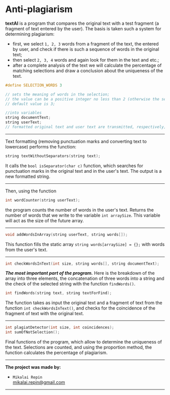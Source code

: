 # Anti-plagiarism
<b>textAI</b> is a program that compares the original text with a test fragment (a fragment of text entered by the user). The basis is taken such a system for determining plagiarism: 
<ul>
    <li>first, we select <code>1, 2, 3</code> words from a fragment of the text, the entered by user, and check if there is such a sequence of words in the original text;</li>
    <li>then select <code>2, 3, 4</code> words and again look for them in the text and etc.;</li>
    <li>after a complete analysis of the text we will calculate the percentage of matching selections and draw a conclusion about the uniqueness of the text.</li>
</ul>

```c++
#define SELECTION_WORDS 3

// sets the meaning of words in the selection;
// the value can be a positive integer no less than 2 (otherwise the selection is meaningless);
// default value is 3;
```

```c++
//into variables
string documentText;
string userText;
// formatted original text and user text are transmitted, respectively;
```
<hr>
Text formatting (removing punctuation marks and converting text to lowercase) performs the function:

```c++
string textWithoutSeparators(string text);
```

It calls the ```bool isSeparator(char c)``` function, which searches for punctuation marks in the original text and in the user's text. The output is a new formatted string.
<hr>

Then, using the function
```c++
int wordCounter(string userText);
```
the program counts the number of words in the user's text. Returns the number of words that we write to the variable ```int arraySize```. This variable will act as the size of the future array.
<hr>

```c++
void addWordsInArray(string userText, string words[]);
```

This function fills the static array ```string words[arraySize] = {};``` with words from the user's text.
<hr>

```c++
int checkWordsInText(int size, string words[], string documentText);
```
<b><i>The most important part of the program.</i></b> Here is the breakdown of the array into three elements, the concatenation of three words into a string and the check of the selected string with the function ```findWords()```.

```c++
int findWords(string text, string textForFind);
```
The function takes as input the original text and a fragment of text from the function ```int checkWordsInText()```, and checks for the coincidence of the fragment of text with the original text.
<hr>

```c++
int plagiatDetector(int size, int coincidences);
int sumOfNotSelection();
```
Final functions of the program, which allow to determine the uniqueness of the text. Selections are counted, and using the proportion method, the function calculates the percentage of plagiarism.
<hr>

<b>The project was made by:</b>
<ul>
    <li>
    <code>Mikalai Repin</code><br>
    <a href="mailto:mikalai.repin@gmail.com">mikalai.repin@gmail.com</a>
    </li>
</ul>

<hr>
